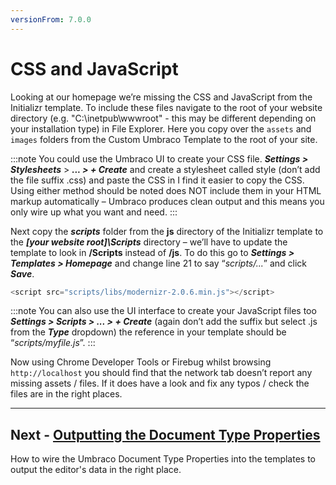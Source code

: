 ```yaml
---
versionFrom: 7.0.0
---
```


# CSS and JavaScript

Looking at our homepage we’re missing the CSS and JavaScript from the Initializr template. To include these files navigate to the root of your website directory (e.g. "C:\inetpub\wwwroot" - this may be different depending on your installation type) in File Explorer. Here you copy over the `assets` and `images` folders from the Custom Umbraco Template to the root of your site.

:::note
You could use the Umbraco UI to create your CSS file. **_Settings > Stylesheets_** > **_... > + Create_** and create a stylesheet called style (don’t add the file suffix .css) and paste the CSS in I find it easier to copy the CSS. Using either method should be noted does NOT include them in your HTML markup automatically – Umbraco produces clean output and this means you only wire up what you want and need.
:::

Next copy the **_scripts_** folder from the **js** directory of the Initializr template to the **_[your website root]\Scripts_** directory – we’ll have to update the template to look in **/Scripts** instead of **/js**. To do this go to **_Settings > Templates > Homepage_** and change line 21 to say “_scripts/..._” and click **_Save_**.

```js
<script src="scripts/libs/modernizr-2.0.6.min.js"></script>
```

:::note
You can also use the UI interface to create your JavaScript files too **_Settings > Scripts > ... > + Create_** (again don’t add the suffix but select .js from the **_Type_** dropdown) the reference in your template should be “_scripts/myfile.js_”.
:::

Now using Chrome Developer Tools or Firebug whilst browsing `http://localhost` you should find that the network tab doesn’t report any missing assets / files. If it does have a look and fix any typos / check the files are in the right places.

---

## Next - [Outputting the Document Type Properties](../Outputting-the-Document-Type-Properties/index-v7.md)

How to wire the Umbraco Document Type Properties into the templates to output the editor's data in the right place.
